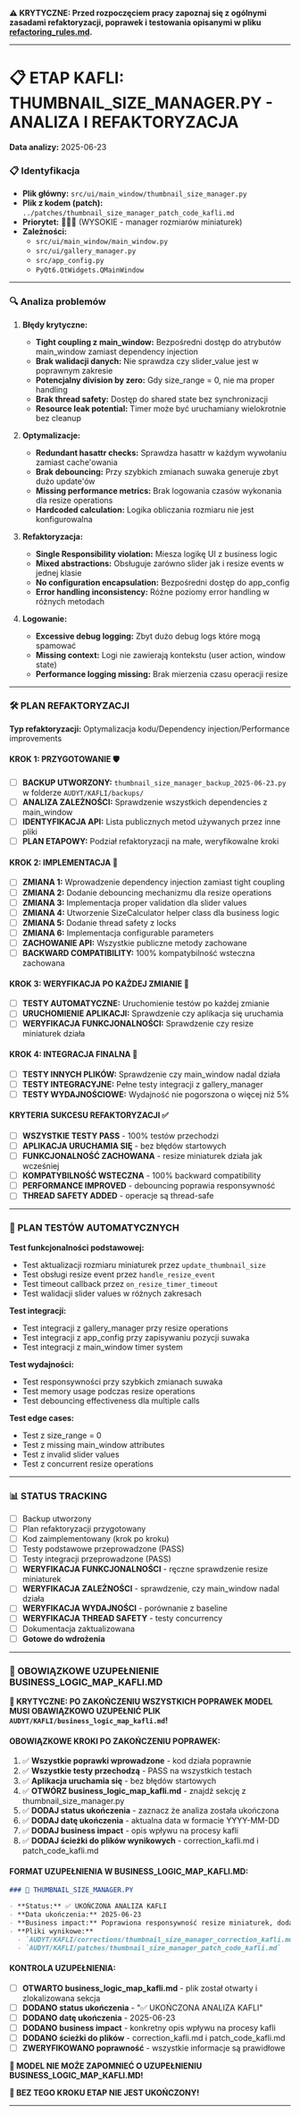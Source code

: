 **⚠️ KRYTYCZNE: Przed rozpoczęciem pracy zapoznaj się z ogólnymi zasadami refaktoryzacji, poprawek i testowania opisanymi w pliku [refactoring_rules.md](../../_BASE_/refactoring_rules.md).**

---

# 📋 ETAP KAFLI: THUMBNAIL_SIZE_MANAGER.PY - ANALIZA I REFAKTORYZACJA

**Data analizy:** 2025-06-23

### 📋 Identyfikacja

- **Plik główny:** `src/ui/main_window/thumbnail_size_manager.py`
- **Plik z kodem (patch):** `../patches/thumbnail_size_manager_patch_code_kafli.md`
- **Priorytet:** 🔴🔴🔴 (WYSOKIE - manager rozmiarów miniaturek)
- **Zależności:**
  - `src/ui/main_window/main_window.py`
  - `src/ui/gallery_manager.py`
  - `src/app_config.py`
  - `PyQt6.QtWidgets.QMainWindow`

---

### 🔍 Analiza problemów

1. **Błędy krytyczne:**

   - **Tight coupling z main_window:** Bezpośredni dostęp do atrybutów main_window zamiast dependency injection
   - **Brak walidacji danych:** Nie sprawdza czy slider_value jest w poprawnym zakresie
   - **Potencjalny division by zero:** Gdy size_range = 0, nie ma proper handling
   - **Brak thread safety:** Dostęp do shared state bez synchronizacji
   - **Resource leak potential:** Timer może być uruchamiany wielokrotnie bez cleanup

2. **Optymalizacje:**

   - **Redundant hasattr checks:** Sprawdza hasattr w każdym wywołaniu zamiast cache'owania
   - **Brak debouncing:** Przy szybkich zmianach suwaka generuje zbyt dużo update'ów
   - **Missing performance metrics:** Brak logowania czasów wykonania dla resize operations
   - **Hardcoded calculation:** Logika obliczania rozmiaru nie jest konfigurowalna

3. **Refaktoryzacja:**

   - **Single Responsibility violation:** Miesza logikę UI z business logic
   - **Mixed abstractions:** Obsługuje zarówno slider jak i resize events w jednej klasie
   - **No configuration encapsulation:** Bezpośredni dostęp do app_config
   - **Error handling inconsistency:** Różne poziomy error handling w różnych metodach

4. **Logowanie:**
   - **Excessive debug logging:** Zbyt dużo debug logs które mogą spamować
   - **Missing context:** Logi nie zawierają kontekstu (user action, window state)
   - **Performance logging missing:** Brak mierzenia czasu operacji resize

---

### 🛠️ PLAN REFAKTORYZACJI

**Typ refaktoryzacji:** Optymalizacja kodu/Dependency injection/Performance improvements

#### KROK 1: PRZYGOTOWANIE 🛡️

- [ ] **BACKUP UTWORZONY:** `thumbnail_size_manager_backup_2025-06-23.py` w folderze `AUDYT/KAFLI/backups/`
- [ ] **ANALIZA ZALEŻNOŚCI:** Sprawdzenie wszystkich dependencies z main_window
- [ ] **IDENTYFIKACJA API:** Lista publicznych metod używanych przez inne pliki
- [ ] **PLAN ETAPOWY:** Podział refaktoryzacji na małe, weryfikowalne kroki

#### KROK 2: IMPLEMENTACJA 🔧

- [ ] **ZMIANA 1:** Wprowadzenie dependency injection zamiast tight coupling
- [ ] **ZMIANA 2:** Dodanie debouncing mechanizmu dla resize operations
- [ ] **ZMIANA 3:** Implementacja proper validation dla slider values
- [ ] **ZMIANA 4:** Utworzenie SizeCalculator helper class dla business logic
- [ ] **ZMIANA 5:** Dodanie thread safety z locks
- [ ] **ZMIANA 6:** Implementacja configurable parameters
- [ ] **ZACHOWANIE API:** Wszystkie publiczne metody zachowane
- [ ] **BACKWARD COMPATIBILITY:** 100% kompatybilność wsteczna zachowana

#### KROK 3: WERYFIKACJA PO KAŻDEJ ZMIANIE 🧪

- [ ] **TESTY AUTOMATYCZNE:** Uruchomienie testów po każdej zmianie
- [ ] **URUCHOMIENIE APLIKACJI:** Sprawdzenie czy aplikacja się uruchamia
- [ ] **WERYFIKACJA FUNKCJONALNOŚCI:** Sprawdzenie czy resize miniaturek działa

#### KROK 4: INTEGRACJA FINALNA 🔗

- [ ] **TESTY INNYCH PLIKÓW:** Sprawdzenie czy main_window nadal działa
- [ ] **TESTY INTEGRACYJNE:** Pełne testy integracji z gallery_manager
- [ ] **TESTY WYDAJNOŚCIOWE:** Wydajność nie pogorszona o więcej niż 5%

#### KRYTERIA SUKCESU REFAKTORYZACJI ✅

- [ ] **WSZYSTKIE TESTY PASS** - 100% testów przechodzi
- [ ] **APLIKACJA URUCHAMIA SIĘ** - bez błędów startowych
- [ ] **FUNKCJONALNOŚĆ ZACHOWANA** - resize miniaturek działa jak wcześniej
- [ ] **KOMPATYBILNOŚĆ WSTECZNA** - 100% backward compatibility
- [ ] **PERFORMANCE IMPROVED** - debouncing poprawia responsywność
- [ ] **THREAD SAFETY ADDED** - operacje są thread-safe

---

### 🧪 PLAN TESTÓW AUTOMATYCZNYCH

**Test funkcjonalności podstawowej:**

- Test aktualizacji rozmiaru miniaturek przez `update_thumbnail_size`
- Test obsługi resize event przez `handle_resize_event`
- Test timeout callback przez `on_resize_timer_timeout`
- Test walidacji slider values w różnych zakresach

**Test integracji:**

- Test integracji z gallery_manager przy resize operations
- Test integracji z app_config przy zapisywaniu pozycji suwaka
- Test integracji z main_window timer system

**Test wydajności:**

- Test responsywności przy szybkich zmianach suwaka
- Test memory usage podczas resize operations
- Test debouncing effectiveness dla multiple calls

**Test edge cases:**

- Test z size_range = 0
- Test z missing main_window attributes
- Test z invalid slider values
- Test z concurrent resize operations

---

### 📊 STATUS TRACKING

- [ ] Backup utworzony
- [ ] Plan refaktoryzacji przygotowany
- [ ] Kod zaimplementowany (krok po kroku)
- [ ] Testy podstawowe przeprowadzone (PASS)
- [ ] Testy integracji przeprowadzone (PASS)
- [ ] **WERYFIKACJA FUNKCJONALNOŚCI** - ręczne sprawdzenie resize miniaturek
- [ ] **WERYFIKACJA ZALEŻNOŚCI** - sprawdzenie, czy main_window nadal działa
- [ ] **WERYFIKACJA WYDAJNOŚCI** - porównanie z baseline
- [ ] **WERYFIKACJA THREAD SAFETY** - testy concurrency
- [ ] Dokumentacja zaktualizowana
- [ ] **Gotowe do wdrożenia**

---

### 🚨 OBOWIĄZKOWE UZUPEŁNIENIE BUSINESS_LOGIC_MAP_KAFLI.MD

**🚨 KRYTYCZNE: PO ZAKOŃCZENIU WSZYSTKICH POPRAWEK MODEL MUSI OBAWIĄZKOWO UZUPEŁNIĆ PLIK `AUDYT/KAFLI/business_logic_map_kafli.md`!**

#### OBOWIĄZKOWE KROKI PO ZAKOŃCZENIU POPRAWEK:

1. ✅ **Wszystkie poprawki wprowadzone** - kod działa poprawnie
2. ✅ **Wszystkie testy przechodzą** - PASS na wszystkich testach
3. ✅ **Aplikacja uruchamia się** - bez błędów startowych
4. ✅ **OTWÓRZ business_logic_map_kafli.md** - znajdź sekcję z thumbnail_size_manager.py
5. ✅ **DODAJ status ukończenia** - zaznacz że analiza została ukończona
6. ✅ **DODAJ datę ukończenia** - aktualna data w formacie YYYY-MM-DD
7. ✅ **DODAJ business impact** - opis wpływu na procesy kafli
8. ✅ **DODAJ ścieżki do plików wynikowych** - correction_kafli.md i patch_code_kafli.md

#### FORMAT UZUPEŁNIENIA W BUSINESS_LOGIC_MAP_KAFLI.MD:

```markdown
### 📄 THUMBNAIL_SIZE_MANAGER.PY

- **Status:** ✅ UKOŃCZONA ANALIZA KAFLI
- **Data ukończenia:** 2025-06-23
- **Business impact:** Poprawiona responsywność resize miniaturek, dodane dependency injection, eliminacja tight coupling, implementacja debouncing dla lepszej wydajności UI kafli
- **Pliki wynikowe:**
  - `AUDYT/KAFLI/corrections/thumbnail_size_manager_correction_kafli.md`
  - `AUDYT/KAFLI/patches/thumbnail_size_manager_patch_code_kafli.md`
```

#### KONTROLA UZUPEŁNIENIA:

- [ ] **OTWARTO business_logic_map_kafli.md** - plik został otwarty i zlokalizowana sekcja
- [ ] **DODANO status ukończenia** - "✅ UKOŃCZONA ANALIZA KAFLI"
- [ ] **DODANO datę ukończenia** - 2025-06-23
- [ ] **DODANO business impact** - konkretny opis wpływu na procesy kafli
- [ ] **DODANO ścieżki do plików** - correction_kafli.md i patch_code_kafli.md
- [ ] **ZWERYFIKOWANO poprawność** - wszystkie informacje są prawidłowe

**🚨 MODEL NIE MOŻE ZAPOMNIEĆ O UZUPEŁNIENIU BUSINESS_LOGIC_MAP_KAFLI.MD!**

**🚨 BEZ TEGO KROKU ETAP NIE JEST UKOŃCZONY!**

---